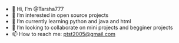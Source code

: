 - 👋 Hi, I’m @Tarsha777
- 👀 I’m interested in open source projects 
- 🌱 I’m currently learning python and java and html
- 💞️ I’m looking to collaborate on mini projects and begginer projects 
- 📫 How to reach me: ptst2005@gmail.com

<!---
Tarsha777/Tarsha777 is a ✨ special ✨ repository because its `README.md` (this file) appears on your GitHub profile.
You can click the Preview link to take a look at your changes.
--->
